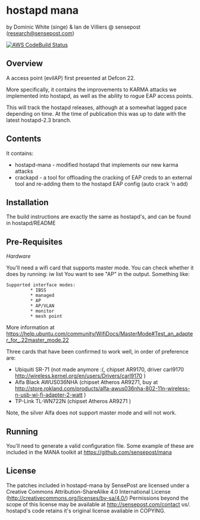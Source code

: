 hostapd mana
============
by Dominic White (singe) & Ian de Villiers @ sensepost (research@sensepost.com)

<a href="https://s3.amazonaws.com/sensepost-hostapd-mana/binaries/hostapd-mana-ELF-x86-64"><image src="https://codebuild.us-east-1.amazonaws.com/badges?uuid=eyJlbmNyeXB0ZWREYXRhIjoiVTZhaGZ1elVRUkozQkpHMDJFQm83VkNtTVBOK3FaTzZtYjJGM3dUM20razNrVjMxS1hlZEFCQjNxRmIycHdRNWZsQTJVeFJnUVJyc25JRU85NStNcUY0PSIsIml2UGFyYW1ldGVyU3BlYyI6Ik15cGlYdUtZQys2SkFzYVkiLCJtYXRlcmlhbFNldFNlcmlhbCI6MX0%3D&branch=hostapd-2.6" alt="AWS CodeBuild Status" /></a>

Overview
--------
A access point (evilAP) first presented at Defcon 22.

More specifically, it contains the improvements to KARMA attacks we implemented into hostapd, as well as the ability to rogue EAP access points.

This will track the hostapd releases, although at a somewhat lagged pace depending on time. At the time of publication this was up to date with the latest hostapd-2.3 branch.

Contents
--------

It contains:
* hostapd-mana - modified hostapd that implements our new karma attacks
* crackapd - a tool for offloading the cracking of EAP creds to an external tool and re-adding them to the hostapd EAP config (auto crack 'n add)

Installation
------------

The build instructions are exactly the same as hostapd's, and can be found in hostapd/README

Pre-Requisites
--------------

_Hardware_

You'll need a wifi card that supports master mode. You can check whether it does by running:
    iw list
You want to see "AP" in the output. Something like:
```
Supported interface modes:
         * IBSS
         * managed
         * AP
         * AP/VLAN
         * monitor
         * mesh point
```
More information at https://help.ubuntu.com/community/WifiDocs/MasterMode#Test_an_adapter_for_.22master_mode.22

Three cards that have been confirmed to work well, in order of preference are:
* Ubiquiti SR-71 (not made anymore :(, chipset AR9170, driver carl9170 http://wireless.kernel.org/en/users/Drivers/carl9170 ) 
* Alfa Black AWUS036NHA (chipset Atheros AR9271, buy at http://store.rokland.com/products/alfa-awus036nha-802-11n-wireless-n-usb-wi-fi-adapter-2-watt ) 
* TP-Link TL-WN722N (chipset Atheros AR9271 )

Note, the silver Alfa does not support master mode and will not work.

Running
-------

You'll need to generate a valid configuration file. Some example of these are included in the MANA toolkit at https://github.com/sensepost/mana

License
-------

The patches included in hostapd-mana by SensePost are licensed under a Creative Commons Attribution-ShareAlike 4.0 International License (http://creativecommons.org/licenses/by-sa/4.0/) Permissions beyond the scope of this license may be available at http://sensepost.com/contact us/. hostapd's code retains it's original license available in COPYING.
